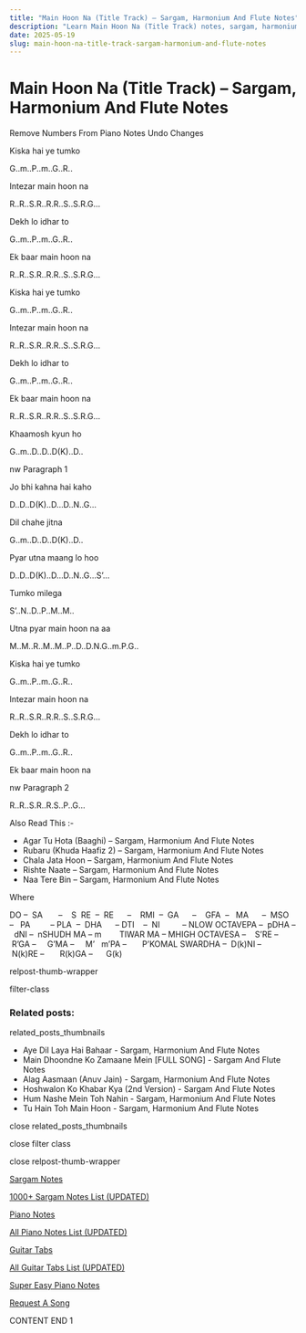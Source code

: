 ```yaml
---
title: "Main Hoon Na (Title Track) – Sargam, Harmonium And Flute Notes"
description: "Learn Main Hoon Na (Title Track) notes, sargam, harmonium notations and flute notes. Easy step-by-step tutorial for beginners."
date: 2025-05-19
slug: main-hoon-na-title-track-sargam-harmonium-and-flute-notes
---
```


# Main Hoon Na (Title Track) – Sargam, Harmonium And Flute Notes

Remove Numbers From Piano Notes
Undo Changes

Kiska hai ye tumko

G..m..P..m..G..R..

Intezar main hoon na

R..R..S.R..R.R..S..S.R.G…

Dekh lo idhar to

G..m..P..m..G..R..

Ek baar main hoon na

R..R..S.R..R.R..S..S.R.G…

Kiska hai ye tumko

G..m..P..m..G..R..

Intezar main hoon na

R..R..S.R..R.R..S..S.R.G…

Dekh lo idhar to

G..m..P..m..G..R..

Ek baar main hoon na

R..R..S.R..R.R..S..S.R.G…

Khaamosh kyun ho

G..m..D..D..D(K)..D..

nw Paragraph 1

Jo bhi kahna hai kaho

D..D..D(K)..D…D..N..G…

Dil chahe jitna

G..m..D..D..D(K)..D..

Pyar utna maang lo hoo

D..D..D(K)..D…D..N..G…S’…

Tumko milega

S’..N..D..P..M..M..

Utna pyar main hoon na aa

M..M..R..M..M..P..D..D.N.G..m.P.G..

Kiska hai ye tumko

G..m..P..m..G..R..

Intezar main hoon na

R..R..S.R..R.R..S..S.R.G…

Dekh lo idhar to

G..m..P..m..G..R..

Ek baar main hoon na

nw Paragraph 2

R..R..S.R..R.S..P..G…

Also Read This :-

* Agar Tu Hota (Baaghi) – Sargam, Harmonium And Flute Notes
* Rubaru (Khuda Haafiz 2) – Sargam, Harmonium And Flute Notes
* Chala Jata Hoon – Sargam, Harmonium And Flute Notes
* Rishte Naate – Sargam, Harmonium And Flute Notes
* Naa Tere Bin – Sargam, Harmonium And Flute Notes

Where

DO –  SA       –    S  RE  –  RE      –    RMI  –  GA      –    GFA  –   MA      –  MSO  –   PA         – PLA  –  DHA      – DTI    –  NI          – NLOW OCTAVEPA –  pDHA –  dNI –  nSHUDH MA – m        TIWAR MA – MHIGH OCTAVESA –    S’RE –     R’GA –     G’MA –     M’   m’PA –       P’KOMAL SWARDHA –  D(k)NI –       N(k)RE –       R(k)GA –      G(k)

relpost-thumb-wrapper

filter-class

### Related posts:

related_posts_thumbnails

* Aye Dil Laya Hai Bahaar - Sargam, Harmonium And Flute Notes
* Main Dhoondne Ko Zamaane Mein [FULL SONG] - Sargam And Flute Notes
* Alag Aasmaan (Anuv Jain) - Sargam, Harmonium And Flute Notes
* Hoshwalon Ko Khabar Kya (2nd Version) - Sargam And Flute Notes
* Hum Nashe Mein Toh Nahin - Sargam, Harmonium And Flute Notes
* Tu Hain Toh Main Hoon - Sargam, Harmonium And Flute Notes

close related_posts_thumbnails

close filter class

close relpost-thumb-wrapper

[Sargam Notes](/sargam-notes.html)

[1000+ Sargam Notes List (UPDATED)](/all-songs-list-sargam-notes.html)

[Piano Notes](/piano-notes.html)

[All Piano Notes List (UPDATED)](/all-songs-list-piano-notes.html)

[Guitar Tabs](/guitar-tabs.html)

[All Guitar Tabs List (UPDATED)](/all-songs-list-guitar-tabs.html)

[Super Easy Piano Notes](https://studywall.in/)

[Request A Song](/request-a-song.html)

CONTENT END 1

